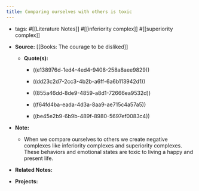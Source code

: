 ```yaml
---
title: Comparing ourselves with others is toxic
---
```


- tags: #[[Literature Notes]] #[[inferiority complex]] #[[superiority complex]]

- **Source:** [[Books: The courage to be disliked]]
	 - **Quote(s):**
		 - ((e138976d-1ed4-4ed4-9408-258a8aee9829))

		 - ((dd23c2d7-2cc3-4b2b-a6ff-6a6b113942d1))

		 - ((855a46dd-8de9-4859-a8d1-72666ea9532d))

		 - ((f64fd4ba-eada-4d3a-8aa9-ae715c4a57a5))

		 - ((be45e2b9-6b9b-489f-8980-5697ef0083c4))

- **Note:**
	 - When we compare ourselves to others we create negative complexes like inferiority complexes and superiority complexes. These behaviors and emotional states are toxic to living a happy and present life.

- **Related Notes:**

- **Projects:**
